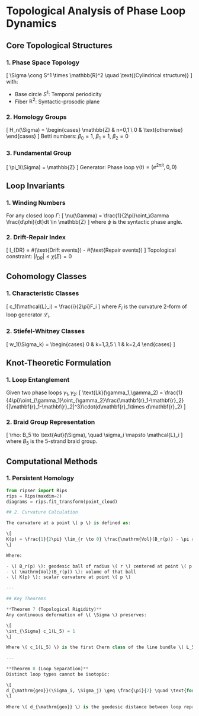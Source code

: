 # Topological Analysis of Phase Loop Dynamics

## Core Topological Structures

### 1. Phase Space Topology
\[
\Sigma \cong S^1 \times \mathbb{R}^2 \quad \text{(Cylindrical structure)}
\]
with:
- Base circle $S^1$: Temporal periodicity
- Fiber $\mathbb{R}^2$: Syntactic-prosodic plane

### 2. Homology Groups
\[
H_n(\Sigma) = \begin{cases}
\mathbb{Z} & n=0,1 \\
0 & \text{otherwise}
\end{cases}
\]
Betti numbers: $\beta_0=1$, $\beta_1=1$, $\beta_2=0$

### 3. Fundamental Group
\[
\pi_1(\Sigma) = \mathbb{Z}
\]
Generator: Phase loop $\gamma(t) = (e^{2\pi it}, 0, 0)$

## Loop Invariants

### 1. Winding Numbers
For any closed loop $\Gamma$:
\[
\nu(\Gamma) = \frac{1}{2\pi}\oint_\Gamma \frac{d\phi}{dt}dt \in \mathbb{Z}
\]
where $\phi$ is the syntactic phase angle.

### 2. Drift-Repair Index
\[
I_{DR} = \#(\text{Drift events}) - \#(\text{Repair events})
\]
Topological constraint: $|I_{DR}| \leq \chi(\Sigma) = 0$

## Cohomology Classes

### 1. Characteristic Classes
\[
c_1(\mathcal{L}_i) = \frac{i}{2\pi}F_i
\]
where $F_i$ is the curvature 2-form of loop generator $\mathcal{L}_i$.

### 2. Stiefel-Whitney Classes
\[
w_1(\Sigma_k) = \begin{cases}
0 & k=1,3,5 \\
1 & k=2,4
\end{cases}
\]

## Knot-Theoretic Formulation

### 1. Loop Entanglement
Given two phase loops $\gamma_1,\gamma_2$:
\[
\text{Lk}(\gamma_1,\gamma_2) = \frac{1}{4\pi}\oint_{\gamma_1}\oint_{\gamma_2}\frac{\mathbf{r}_1-\mathbf{r}_2}{|\mathbf{r}_1-\mathbf{r}_2|^3}\cdot(d\mathbf{r}_1\times d\mathbf{r}_2)
\]

### 2. Braid Group Representation
\[
\rho: B_5 \to \text{Aut}(\Sigma), \quad \sigma_i \mapsto \mathcal{L}_i
\]
where $B_5$ is the 5-strand braid group.

## Computational Methods

### 1. Persistent Homology
```python
from ripser import Rips
rips = Rips(maxdim=2)
diagrams = rips.fit_transform(point_cloud)

## 2. Curvature Calculation

The curvature at a point \( p \) is defined as:

\[
K(p) = \frac{1}{2\pi} \lim_{r \to 0} \frac{\mathrm{Vol}(B_r(p)) - \pi r^2}{r^4}
\]

Where:

- \( B_r(p) \): geodesic ball of radius \( r \) centered at point \( p \)
- \( \mathrm{Vol}(B_r(p)) \): volume of that ball
- \( K(p) \): scalar curvature at point \( p \)

---

## Key Theorems

**Theorem 7 (Topological Rigidity)**  
Any continuous deformation of \( \Sigma \) preserves:

\[
\int_{\Sigma} c_1(L_5) = 1
\]

Where \( c_1(L_5) \) is the first Chern class of the line bundle \( L_5 \).

---

**Theorem 8 (Loop Separation)**  
Distinct loop types cannot be isotopic:

\[
d_{\mathrm{geo}}(\Sigma_i, \Sigma_j) \geq \frac{\pi}{2} \quad \text{for } i \ne j
\]

Where \( d_{\mathrm{geo}} \) is the geodesic distance between loop representatives \( \Sigma_i \) and \( \Sigma_j \).
